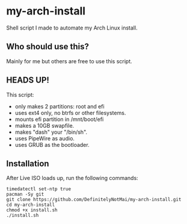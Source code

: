 # my-arch-install
Shell script I made to automate my Arch Linux install.  

## Who should use this?
Mainly for me but others are free to use this script.

## HEADS UP!
This script:
- only makes 2 partitions: root and efi
- uses ext4 only, no btrfs or other filesystems.
- mounts efi partition in /mnt/boot/efi
- makes a 10GB swapfile.
- makes "dash" your "/bin/sh".
- uses PipeWire as audio.
- uses GRUB as the bootloader.

## Installation
After Live ISO loads up, run the following commands:
```
timedatectl set-ntp true
pacman -Sy git
git clone https://github.com/DefinitelyNotMai/my-arch-install.git
cd my-arch-install
chmod +x install.sh
./install.sh
```

